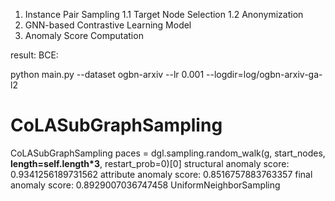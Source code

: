 1. Instance Pair Sampling
1.1 Target Node Selection
1.2 Anonymization
2. GNN-based Contrastive Learning Model
3. Anomaly Score Computation

result:
BCE: 

python main.py --dataset ogbn-arxiv --lr 0.001 --logdir=log/ogbn-arxiv-ga-l2




#  CoLASubGraphSampling
CoLASubGraphSampling 
paces = dgl.sampling.random_walk(g, start_nodes, **length=self.length*3**, restart_prob=0)[0]
structural anomaly score: 0.9341256189731562
attribute anomaly score: 0.8516757883763357
final anomaly score: 0.8929007036747458
UniformNeighborSampling
